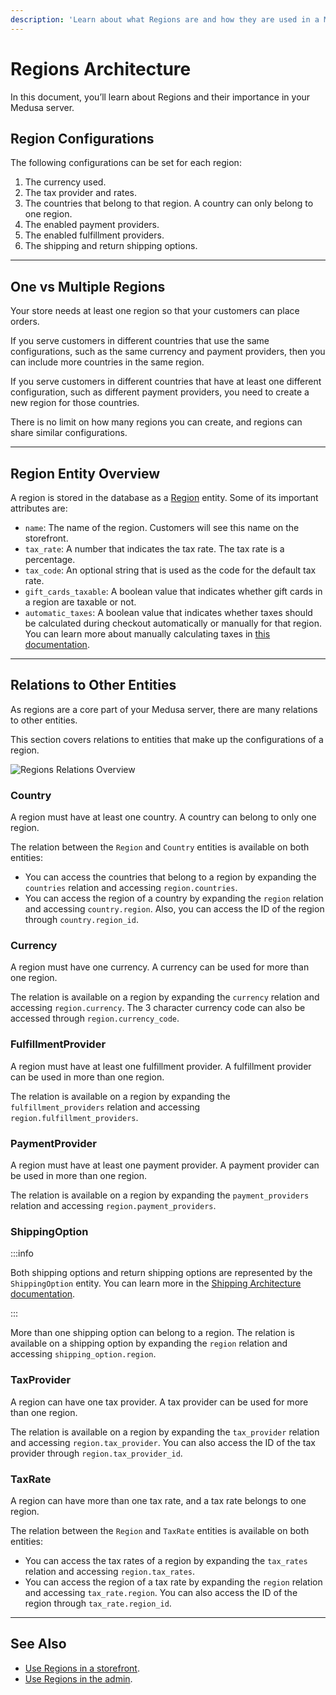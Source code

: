 ```yaml
---
description: 'Learn about what Regions are and how they are used in a Medusa server. Regions represent at least one country on the Medusa server.'
---
```


# Regions Architecture

In this document, you’ll learn about Regions and their importance in your Medusa server.

## Region Configurations

The following configurations can be set for each region:

1. The currency used.
2. The tax provider and rates.
3. The countries that belong to that region. A country can only belong to one region.
4. The enabled payment providers.
5. The enabled fulfillment providers.
6. The shipping and return shipping options.

---

## One vs Multiple Regions

Your store needs at least one region so that your customers can place orders.

If you serve customers in different countries that use the same configurations, such as the same currency and payment providers, then you can include more countries in the same region.

If you serve customers in different countries that have at least one different configuration, such as different payment providers, you need to create a new region for those countries.

There is no limit on how many regions you can create, and regions can share similar configurations.

---

## Region Entity Overview

A region is stored in the database as a [Region](../../references/entities/classes/Region.md) entity. Some of its important attributes are:

- `name`: The name of the region. Customers will see this name on the storefront.
- `tax_rate`: A number that indicates the tax rate. The tax rate is a percentage.
- `tax_code`: An optional string that is used as the code for the default tax rate.
- `gift_cards_taxable`: A boolean value that indicates whether gift cards in a region are taxable or not.
- `automatic_taxes`: A boolean value that indicates whether taxes should be calculated during checkout automatically or manually for that region. You can learn more about manually calculating taxes in [this documentation](../../advanced/backend/taxes/manual-calculation.md).

---

## Relations to Other Entities

As regions are a core part of your Medusa server, there are many relations to other entities.

This section covers relations to entities that make up the configurations of a region.

![Regions Relations Overview](https://res.cloudinary.com/dza7lstvk/image/upload/v1677174270/Medusa%20Docs/Diagrams/regions-architecture_ebzbpb.jpg)

### Country

A region must have at least one country. A country can belong to only one region.

The relation between the `Region` and `Country` entities is available on both entities:

- You can access the countries that belong to a region by expanding the `countries` relation and accessing `region.countries`.
- You can access the region of a country by expanding the `region` relation and accessing `country.region`. Also, you can access the ID of the region through `country.region_id`.

### Currency

A region must have one currency. A currency can be used for more than one region.

The relation is available on a region by expanding the `currency` relation and accessing `region.currency`. The 3 character currency code can also be accessed through `region.currency_code`.

### FulfillmentProvider

A region must have at least one fulfillment provider. A fulfillment provider can be used in more than one region.

The relation is available on a region by expanding the `fulfillment_providers` relation and accessing `region.fulfillment_providers`.

### PaymentProvider

A region must have at least one payment provider. A payment provider can be used in more than one region.

The relation is available on a region by expanding the `payment_providers` relation and accessing `region.payment_providers`.

### ShippingOption

:::info

Both shipping options and return shipping options are represented by the `ShippingOption` entity. You can learn more in the [Shipping Architecture documentation](../../advanced/backend/shipping/overview.md#shipping-option).

:::

More than one shipping option can belong to a region. The relation is available on a shipping option by expanding the `region` relation and accessing `shipping_option.region`.

### TaxProvider

A region can have one tax provider. A tax provider can be used for more than one region.

The relation is available on a region by expanding the `tax_provider` relation and accessing `region.tax_provider`. You can also access the ID of the tax provider through `region.tax_provider_id`.

### TaxRate

A region can have more than one tax rate, and a tax rate belongs to one region.

The relation between the `Region` and `TaxRate` entities is available on both entities:

- You can access the tax rates of a region by expanding the `tax_rates` relation and accessing `region.tax_rates`.
- You can access the region of a tax rate by expanding the `region` relation and accessing `tax_rate.region`. You can also access the ID of the region through `tax_rate.region_id`.

---

## See Also

- [Use Regions in a storefront](./storefront/use-regions.mdx).
- [Use Regions in the admin](./admin/manage-regions.mdx).
